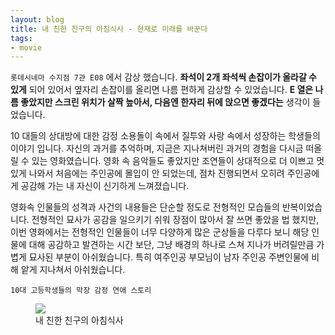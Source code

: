 ```yaml
---
layout: blog
title: 내 친한 친구의 아침식사 - 현재로 미래를 바꾼다
tags: 
- movie
---
```


`롯데시네마 수지점 7관 E08` 에서 감상 했습니다. **좌석이 2개 좌석씩 손잡이가 올라갈 수 있게** 되어 있어서 옆자리 손잡이를 올리면 나름 편하게 감상할 수 있었습니다. **E 열은 나름 좋았지만 스크린 위치가 살짝 높아서, 다음엔 한자리 뒤에 앉으면 좋겠다는** 생각이 들었습니다.

10 대들의 상대방에 대한 감정 소용돌이 속에서 질투와 사랑 속에서 성장하는 학생들의 이야기 입니다. 자신의 과거를 추억하며, 지금은 지나쳐버린 과거의 경험을 다시금 떠올릴 수 있는 영화였습니다. 영화 속 음악들도 좋았지만 조연들이 상대적으로 더 이쁘고 멋있게 나와서 처음에는 주인공에 몰입이 안 되었는데, 점차 진행되면서 오히려 주인공에게 공감해 가는 내 자신이 신기하게 느껴졌습니다.

영화속 인물들의 성격과 사건의 내용들은 단순할 정도로 전형적인 모습들의 반복이었습니다. 전형적인 묘사가 공감을 일으키기 쉬워 장점이 많아서 잘 쓰면 좋았을 법 했지만, 이번 영화에서는 전형적인 인물들이 너무 다양하게 많은 군상들을 다루다 보니 해당 인물에 대해 공감하고 발견하는 시간 보단, 그냥 배경의 하나로 스쳐 지나가 버려릴만큼 가볍게 묘사된 부분이 아쉬웠습니다. 특히 여주인공 부모님이 남자 주인공 주변인물에 비해 앝게 지나쳐서 아쉬웠습니다.

`10대 고등학생들의 막장 감정 연애 스토리`

<figure class="align-center">
  <img src="{{site.baseurl}}/assets/movie/mybreakfast.jpg">
  <figcaption>내 친한 친구의 아침식사</figcaption>
</figure>
